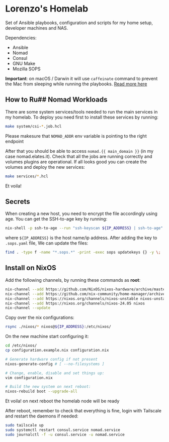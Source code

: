 # Lorenzo's Homelab
Set of Ansible playbooks, configuration and scripts for my home setup, developer 
machines and NAS.

Dependencies:

* Ansible
* Nomad
* Consul
* GNU Make
* Mozilla SOPS

**Important**: on macOS / Darwin it will use `caffeinate` command to prevent the
Mac from sleeping while running the playbooks. [Read more here](https://blog.setale.me/2022/08/12/How-to-prevent-your-Mac-from-sleeping-in-a-Makefile/)

## How to Ru## Nomad Workloads
There are some system services/tools needed to run the main services in my 
homelab. To deploy you need first to install these services by running:

```bash
make system/csi-*.job.hcl
```

Please makesure that `NOMAD_ADDR` env variable is pointing to the right endpoint

After that you should be able to access `nomad.{{ main_domain }}` (in my case
nomad.elates.it). Check that all the jobs are running correctly and volumes 
plugins are operational. If all looks good you can create the volumes and 
deploy the new services:

```bash
make services/*.hcl
```

Et voila! 

## Secrets

When creating a new host, you need to encrypt the file accordingly using age.
You can get the SSH-to-age key by running:

```bash
nix-shell -p ssh-to-age --run "ssh-keyscan ${IP_ADDRESS} | ssh-to-age"
```

where `${IP_ADDRESS}` is the host name/ip address. After adding the key to 
`.sops.yaml` file, We can update the files:


```bash
find . -type f -name "*.sops.*" -print -exec sops updatekeys {} -y \;
```

## Install on NixOS

Add the following channels, by running these commands as **root**:
```bash
nix-channel --add https://github.com/NixOS/nixos-hardware/archive/master.tar.gz nixos-hardware
nix-channel --add https://github.com/nix-community/home-manager/archive/release-24.05.tar.gz home-manager
nix-channel --add https://nixos.org/channels/nixos-unstable nixos-unstable
nix-channel --add https://nixos.org/channels/nixos-24.05 nixos
nix-channel --update
```

Copy over the nix configurations:
```bash
rsync ./nixos/* nixos@${IP_ADDRESS}:/etc/nixos/
```

On the new machine start configuring it:

```bash
cd /etc/nixos/
cp configuration.example.nix configuration.nix

# Generate hardware config if not present 
nixos-generate-config # [ --no-filesystems ]

# Change, enable, disable and set things up:
vim configuration.nix

# Build the new system on next reboot:
nixos-rebuild boot --upgrade-all
```

Et voila! on next reboot the homelab node will be ready

After reboot, remember to check that everything is fine, login with Tailscale
and restart the daemons if needed:

```bash
sudo tailscale up
sudo systemctl restart consul.service nomad.service
sudo journalctl -f -u consul.service -u nomad.service
```
